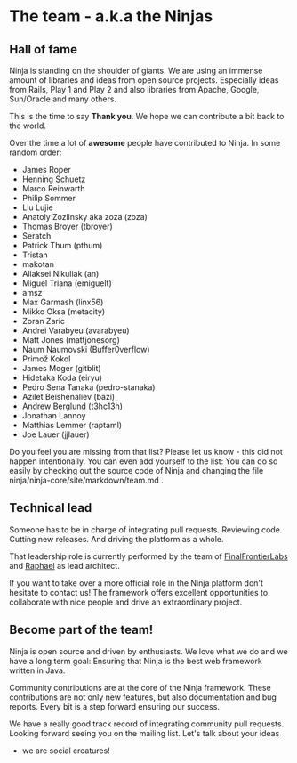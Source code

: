 The team - a.k.a the Ninjas
===========================

Hall of fame
------------

Ninja is standing on the shoulder of giants. 
We are using an immense amount of libraries and ideas from open source projects.
Especially ideas from Rails, Play 1 and Play 2 and also 
libraries from Apache, Google, Sun/Oracle and many others.

This is the time to say **Thank you**. We hope we can contribute a bit back to the world.

Over the time a lot of **awesome** people have
contributed to Ninja. In some random order:

 * James Roper
 * Henning Schuetz
 * Marco Reinwarth
 * Philip Sommer
 * Liu Lujie
 * Anatoly Zozlinsky aka zoza (zoza)
 * Thomas Broyer (tbroyer)
 * Seratch
 * Patrick Thum (pthum)
 * Tristan
 * makotan
 * Aliaksei Nikuliak (an)
 * Miguel Triana (emiguelt)
 * amsz
 * Max Garmash (linx56)
 * Mikko Oksa (metacity)
 * Zoran Zaric
 * Andrei Varabyeu (avarabyeu)
 * Matt Jones (mattjonesorg)
 * Naum Naumovski (Buffer0verflow)
 * Primož Kokol
 * James Moger (gitblit)
 * Hidetaka Koda (eiryu)
 * Pedro Sena Tanaka (pedro-stanaka)
 * Azilet Beishenaliev (bazi)
 * Andrew Berglund (t3hc13h)
 * Jonathan Lannoy
 * Matthias Lemmer (raptaml)
 * Joe Lauer (jjlauer)
 
<div class="alert alert-info">
Do you feel you are missing from that list? Please let us know - this did not happen
intentionally. You can even add yourself to the list:
You can do so easily by checking out the source code of Ninja and changing the file
ninja/ninja-core/site/markdown/team.md .
</div>

Technical lead
--------------

Someone has to be in charge of integrating pull requests. Reviewing code. Cutting
new releases. And driving the platform as a whole.

That leadership role is currently performed by the team of [FinalFrontierLabs](http://www.finalfrontierlabs.com) 
and [Raphael](http://raphaelbauer.com) as lead architect. 

If you want to take over a more official role in the Ninja platform don't hesitate
to contact us! The framework offers excellent
opportunities to collaborate with nice people and drive an extraordinary project.


Become part of the team!
------------------------

Ninja is open source and driven by enthusiasts. We love what we
do and we have a long term goal: Ensuring that Ninja is the best web framework
written in Java.

Community contributions are at the core of the Ninja framework.
These contributions are not only new features,
but also documentation and bug reports. Every bit is a step 
forward ensuring our success.

We have a really good track record of integrating community pull requests.
Looking forward seeing you on the mailing list. Let's talk about your ideas
 - we are social creatures!
